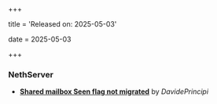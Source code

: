 +++

title = 'Released on: 2025-05-03'

date = 2025-05-03

+++

### NethServer

- **[Shared mailbox Seen flag not migrated](https://github.com/NethServer/dev/issues/7428)** by *DavidePrincipi*

